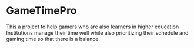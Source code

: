 # GameTimePro
This a project to help gamers who are also learners in higher education Institutions manage their time well while also prioritizing their schedule and gaming time so that there is a balance. 
